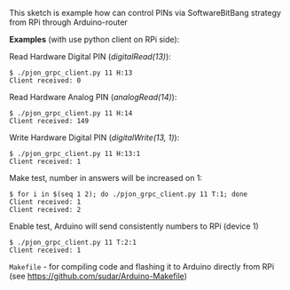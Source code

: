 This sketch is example how can control PINs via SoftwareBitBang strategy from RPi through Arduino-router

**Examples** (with use python client on RPi side):

Read Hardware Digital PIN (_digitalRead(13)_):
```
$ ./pjon_grpc_client.py 11 H:13
Client received: 0
```
Read Hardware Analog PIN (_analogRead(14)_):
```
$ ./pjon_grpc_client.py 11 H:14
Client received: 149
```
Write Hardware Digital PIN (_digitalWrite(13, 1)_):
```
$ ./pjon_grpc_client.py 11 H:13:1
Client received: 1
```
Make test, number in answers will be increased on 1:
```
$ for i in $(seq 1 2); do ./pjon_grpc_client.py 11 T:1; done
Client received: 1
Client received: 2
```
Enable test, Arduino will send consistently numbers to RPi (device 1)
```
$ ./pjon_grpc_client.py 11 T:2:1
Client received: 1
```

`Makefile` - for compiling code and flashing it to Arduino directly from RPi (see https://github.com/sudar/Arduino-Makefile)
